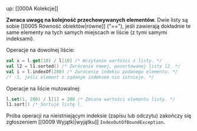 up: [[000A Kolekcje]]

**Zwraca uwagę na kolejność przechowywanych elementów.**
Dwie listy są sobie [[0005 Równość obiektów|równe]] ("\=="), jeśli zawierają dokładnie te same elementy na tych samych miejscach w liście (z tymi samymi indeksami).

Operacje na dowolnej liście:
```kotlin
val x = l.get(10) / l[10] /* Wczytanie wartości z listy. */
val l2 = l1.sorted() /* Zwrócenie nowej, posortowanej listy l2. */
val i = l.indexOf(200) /* Zwrócenie indeksu podanego elementu. */ 
/* -1, jeśli element z żądanym indeksem nie istnieje. */
```
Operacje na liście mutowalnej:
```kotlin
l.set(1, 200) / l[1] = 200 /* Zmiana wartości elementu listy. */
l1.sort() /* Sortuje listę l.
```
Próba operacji na nieistniejącym indeksie (zapisu lub odczytu) zakończy się zgłoszeniem [[0009 Wyjątki|wyjątku]] `IndexOutOfBoundException`.